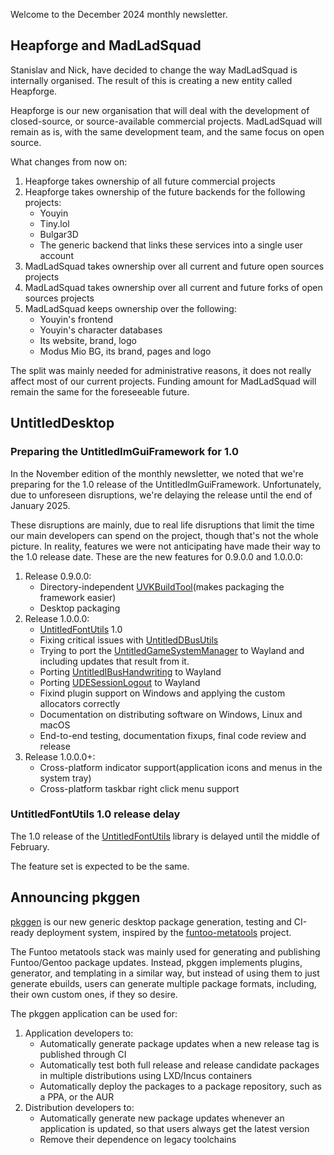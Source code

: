 Welcome to the December 2024 monthly newsletter.

## Heapforge and MadLadSquad
Stanislav and Nick, have decided to change the way MadLadSquad is internally organised. The result of this is creating a new entity called
Heapforge.

Heapforge is our new organisation that will deal with the development of closed-source, or source-available commercial projects. MadLadSquad
will remain as is, with the same development team, and the same focus on open source.

What changes from now on:

1. Heapforge takes ownership of all future commercial projects
1. Heapforge takes ownership of the future backends for the following projects:
   - Youyin
   - Tiny.lol
   - Bulgar3D
   - The generic backend that links these services into a single user account
1. MadLadSquad takes ownership over all current and future open sources projects
1. MadLadSquad takes ownership over all current and future forks of open sources projects
1. MadLadSquad keeps ownership over the following:
   - Youyin's frontend
   - Youyin's character databases
   - Its website, brand, logo
   - Modus Mio BG, its brand, pages and logo

The split was mainly needed for administrative reasons, it does not really affect most of our current projects. Funding amount for MadLadSquad
will remain the same for the foreseeable future.

## UntitledDesktop
### Preparing the UntitledImGuiFramework for 1.0
In the November edition of the monthly newsletter, we noted that we're preparing for the 1.0 release of the UntitledImGuiFramework.
Unfortunately, due to unforeseen disruptions, we're delaying the release until the end of January 2025.

These disruptions are mainly, due to real life disruptions that limit the time our main developers can spend on the project, though that's not
the whole picture. In reality, features we were not anticipating have made their way to the 1.0 release date. These are the new features for
0.9.0.0 and 1.0.0.0:

1. Release 0.9.0.0:
   - Directory-independent [UVKBuildTool](https://github.com/MadLadSquad/UVKBuildTool)(makes packaging the framework easier)
   - Desktop packaging
1. Release 1.0.0.0:
   - [UntitledFontUtils](https://github.com/MadLadSquad/UntitledFontUtils) 1.0
   - Fixing critical issues with [UntitledDBusUtils](https://github.com/MadLadSquad/UntitledDBusUtils)
   - Trying to port the [UntitledGameSystemManager](https://github.com/MadLadSquad/UntitledGameSystemManager) to Wayland and including updates that result from it.
   - Porting [UntitledIBusHandwriting](https://github.com/MadLadSquad/UntitledIBusHandwriting) to Wayland
   - Porting [UDESessionLogout](https://github.com/MadLadSquad/UntitledIBusHandwriting) to Wayland
   - Fixind plugin support on Windows and applying the custom allocators correctly
   - Documentation on distributing software on Windows, Linux and macOS
   - End-to-end testing, documentation fixups, final code review and release
1. Release 1.0.0.0+:
   - Cross-platform indicator support(application icons and menus in the system tray)
   - Cross-platform taskbar right click menu support
  
### UntitledFontUtils 1.0 release delay
The 1.0 release of the [UntitledFontUtils](https://github.com/MadLadSquad/UntitledFontUtils) library is delayed until the middle of February.

The feature set is expected to be the same.

## Announcing pkggen
[pkggen](https://pkggen.madladsquad.com) is our new generic desktop package generation, testing and CI-ready deployment system, 
inspired by the [funtoo-metatools](https://www.funtoo.org/Funtoo:Metatools) project. 

The Funtoo metatools stack was mainly used for generating and publishing Funtoo/Gentoo package updates. Instead,
pkggen implements plugins, generator, and templating in a similar way, but instead of using them to just generate ebuilds, users can generate
multiple package formats, including, their own custom ones, if they so desire.

The pkggen application can be used for:

1. Application developers to:
   - Automatically generate package updates when a new release tag is published through CI
   - Automatically test both full release and release candidate packages in multiple distributions using LXD/Incus containers
   - Automatically deploy the packages to a package repository, such as a PPA, or the AUR
1. Distribution developers to:
   - Automatically generate new package updates whenever an application is updated, so that users always get the latest version
   - Remove their dependence on legacy toolchains
